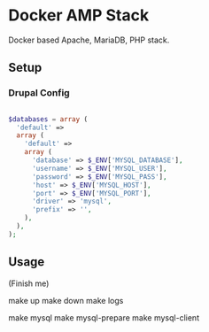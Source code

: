# Docker AMP Stack

Docker based Apache, MariaDB, PHP stack.

## Setup


### Drupal Config

```php

$databases = array (
  'default' =>
  array (
    'default' =>
    array (
      'database' => $_ENV['MYSQL_DATABASE'],
      'username' => $_ENV['MYSQL_USER'],
      'password' => $_ENV['MYSQL_PASS'],
      'host' => $_ENV['MYSQL_HOST'],
      'port' => $_ENV['MYSQL_PORT'],
      'driver' => 'mysql',
      'prefix' => '',
    ),
  ),
);

```

## Usage

(Finish me)

make up
make down
make logs

make mysql
make mysql-prepare
make mysql-client

